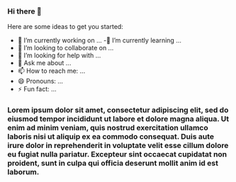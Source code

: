 ### Hi there 👋

 
Here are some ideas to get you started:

 - 🔭 I’m currently working on ...
 -🌱 I’m currently learning ...
 - 👯 I’m looking to collaborate on ...
 - 🤔 I’m looking for help with ...
- 💬 Ask me about ...
- 📫 How to reach me: ...
 - 😄 Pronouns: ...
-  ⚡ Fun fact: ...
 
### Lorem ipsum dolor sit amet, consectetur adipiscing elit, sed do eiusmod tempor incididunt ut labore et dolore magna aliqua. Ut enim ad minim veniam, quis nostrud exercitation ullamco laboris nisi ut aliquip ex ea commodo consequat. Duis aute irure dolor in reprehenderit in voluptate velit esse cillum dolore eu fugiat nulla pariatur. Excepteur sint occaecat cupidatat non proident, sunt in culpa qui officia deserunt mollit anim id est laborum.
